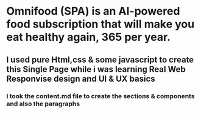 # Omnifood (SPA) is an AI-powered food subscription that will make you eat healthy again, 365 per year.

## I used pure Html,css & some javascript to create this Single Page while i was learning Real Web Responvise design and UI & UX basics

### I took the content.md file to create the sections & components and also the paragraphs
